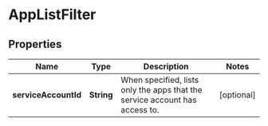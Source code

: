 

# AppListFilter


## Properties

| Name | Type | Description | Notes |
|------------ | ------------- | ------------- | -------------|
|**serviceAccountId** | **String** | When specified, lists only the apps that the service account has access to. |  [optional] |



